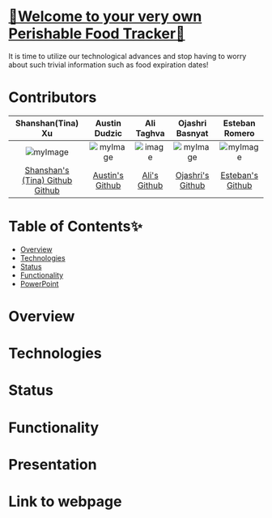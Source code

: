 


# <a href="">🥗Welcome to your very own Perishable Food Tracker🥗</a>
It is time to utilize our technological advances and stop having to worry about such trivial information such as food expiration dates!

# Contributors


|Shanshan(Tina) Xu|Austin Dudzic|Ali Taghva|Ojashri Basnyat|Esteban Romero
|:---:|:---:|:---:|:---:|:---:|
|![myImage](https://avatars.githubusercontent.com/u/77250536?s=460&u=e5c6bc1d7852a92834c9641f800430924902a4f8&v=4)|![myImage](https://ca.slack-edge.com/T01EXTZCZ44-U01FG6JGREX-8aab55bc0e29-512)|![image](https://user-images.githubusercontent.com/72447285/111550764-3240a780-8755-11eb-9c79-386292e447f1.png)|![myImage](https://ca.slack-edge.com/T01EXTZCZ44-U01FJHU7QFL-f542de91cc26-512) |![myImage](https://ca.slack-edge.com/T01EXTZCZ44-U01FQLMPF60-9d41f3ddda9e-512)|
|<a href="https://github.com/shanshantina" target="_blank"> Shanshan's (Tina) Github Github</a>| <a href="https://github.com/Studzic"> Austin's Github</a>|<a href="https://github.com/a-taghva">Ali's Github</a>|<a href="https://github.com/Ojashri-Basnyat"> Ojashri's Github</a>|<a href="https://github.com/esroleo">Esteban's Github|




# Table of Contents✨
* [Overview](#Overview)
* [Technologies](#Technologies)
* [Status](#Status)
* [Functionality](#Functionality)
* [PowerPoint](#PowerPoint)

# Overview




# Technologies


# Status


# Functionality


# Presentation


# Link to webpage


